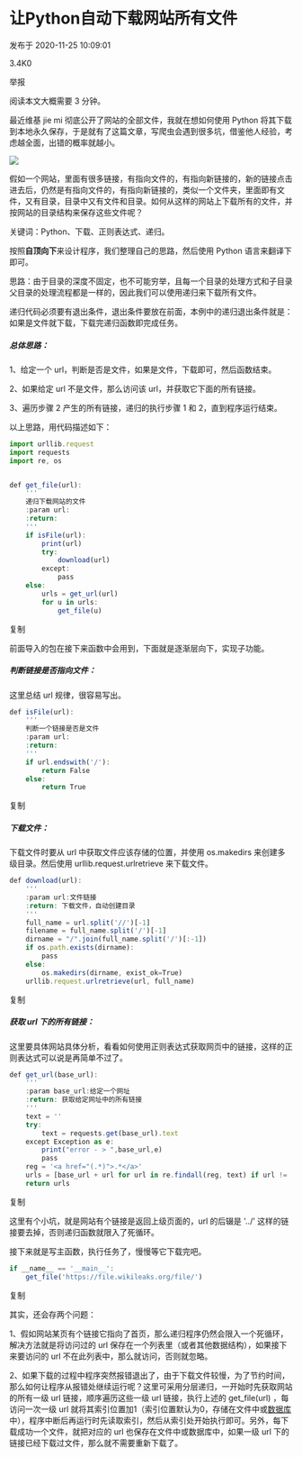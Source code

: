 # 让Python自动下载网站所有文件

发布于 2020-11-25 10:09:01

3.4K0

举报

阅读本文大概需要 3 分钟。

最近维基 jie mi 彻底公开了网站的全部文件，我就在想如何使用 Python 将其下载到本地永久保存，于是就有了这篇文章，写爬虫会遇到很多坑，借鉴他人经验，考虑越全面，出错的概率就越小。

![](https://ask.qcloudimg.com/http-save/yehe-2196272/sdek6z0478.jpeg)

假如一个网站，里面有很多链接，有指向文件的，有指向新链接的，新的链接点击进去后，仍然是有指向文件的，有指向新链接的，类似一个文件夹，里面即有文件，又有目录，目录中又有文件和目录。如何从这样的网站上下载所有的文件，并按网站的目录结构来保存这些文件呢？

关键词：Python、下载、正则表达式、递归。

按照**自顶向下**来设计程序，我们整理自己的思路，然后使用 Python 语言来翻译下即可。

思路：由于目录的深度不固定，也不可能穷举，且每一个目录的处理方式和子目录父目录的处理流程都是一样的，因此我们可以使用递归来下载所有文件。

递归代码必须要有退出条件，退出条件要放在前面，本例中的递归退出条件就是：如果是文件就下载，下载完递归函数即完成任务。

##### **总体思路：**

1、给定一个 url，判断是否是文件，如果是文件，下载即可，然后函数结束。

2、如果给定 url 不是文件，那么访问该 url，并获取它下面的所有链接。

3、遍历步骤 2 产生的所有链接，递归的执行步骤 1 和 2，直到程序运行结束。

以上思路，用代码描述如下：

```javascript
import urllib.request
import requests
import re, os


def get_file(url):
    '''
    递归下载网站的文件
    :param url:
    :return:
    '''
    if isFile(url):
        print(url)
        try:
            download(url)
        except:
            pass
    else:
        urls = get_url(url)
        for u in urls:
            get_file(u)
```

复制

前面导入的包在接下来函数中会用到，下面就是逐渐层向下，实现子功能。

##### **判断链接是否指向文件：**

这里总结 url 规律，很容易写出。

```javascript
def isFile(url):
    '''
    判断一个链接是否是文件
    :param url:
    :return:
    '''
    if url.endswith('/'):
        return False
    else:
        return True
```

复制

##### **下载文件：**

下载文件时要从 url 中获取文件应该存储的位置，并使用 os.makedirs 来创建多级目录。然后使用 urllib.request.urlretrieve 来下载文件。

```javascript
def download(url):
    '''
    :param url:文件链接
    :return: 下载文件，自动创建目录
    '''
    full_name = url.split('//')[-1]
    filename = full_name.split('/')[-1]
    dirname = "/".join(full_name.split('/')[:-1])
    if os.path.exists(dirname):
        pass
    else:
        os.makedirs(dirname, exist_ok=True)
    urllib.request.urlretrieve(url, full_name)
```

复制

##### **获取 url 下的所有链接：**

这里要具体网站具体分析，看看如何使用正则表达式获取网页中的链接，这样的正则表达式可以说是再简单不过了。

```javascript
def get_url(base_url):
    '''
    :param base_url:给定一个网址
    :return: 获取给定网址中的所有链接
    '''
    text = ''
    try:
        text = requests.get(base_url).text
    except Exception as e:
        print("error - > ",base_url,e)
        pass
    reg = '<a href="(.*)">.*</a>'
    urls = [base_url + url for url in re.findall(reg, text) if url != '../']
    return urls
```

复制

这里有个小坑，就是网站有个链接是返回上级页面的，url 的后辍是 '../' 这样的链接要去掉，否则递归函数就限入了死循环。

接下来就是写主函数，执行任务了，慢慢等它下载完吧。

```javascript
if __name__ == '__main__':
    get_file('https://file.wikileaks.org/file/')
```

复制

其实，还会存两个问题：

1、假如网站某页有个链接它指向了首页，那么递归程序仍然会限入一个死循环，解决方法就是将访问过的 url 保存在一个列表里（或者其他数据结构），如果接下来要访问的 url 不在此列表中，那么就访问，否则就忽略。

2、如果下载的过程中程序突然报错退出了，由于下载文件较慢，为了节约时间，那么如何让程序从报错处继续运行呢？这里可采用分层递归，一开始时先获取网站的所有一级 url 链接，顺序遍历这些一级 url 链接，执行上述的 get_file(url) ，每访问一次一级 url 就将其索引位置加1（索引位置默认为0，存储在文件中或[数据库](https://cloud.tencent.com/solution/database?from_column=20065&from=20065)中），程序中断后再运行时先读取索引，然后从索引处开始执行即可。另外，每下载成功一个文件，就把对应的 url 也保存在文件中或数据库中，如果一级 url 下的链接已经下载过文件，那么就不需要重新下载了。